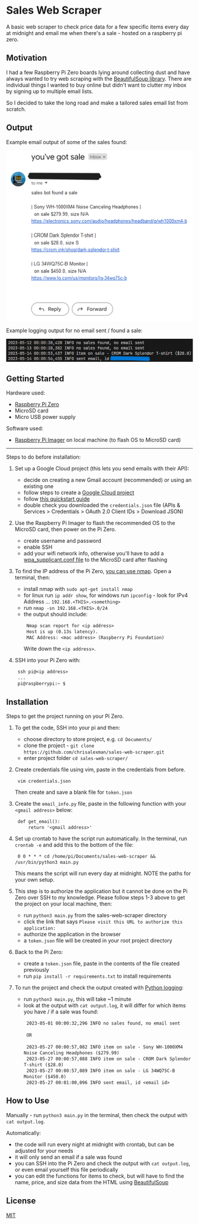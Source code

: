 # Sales Web Scraper

A basic web scraper to check price data for a few specific items every day at midnight and email me when there's a sale - hosted on a raspberry pi zero.


## Motivation

I had a few Raspberry Pi Zero boards lying around collecting dust and have always wanted to try web scraping with the [BeautifulSoup library](https://beautiful-soup-4.readthedocs.io/en/latest/). There are individual things I wanted to buy online but didn't want to clutter my inbox by signing up to multiple email lists.

So I decided to take the long road and make a tailored sales email list from scratch.


## Output

Example email output of some of the sales found:

![output](img/output.png)

Example logging output for no email sent / found a sale:

![output](img/logging.png)


## Getting Started

Hardware used:
- [Raspberry Pi Zero](https://www.raspberrypi.com/products/raspberry-pi-zero-w/)
- MicroSD card
- Micro USB power supply

Software used:
- [Raspberry Pi Imager](https://www.raspberrypi.com/software/) on local machine (to flash OS to MicroSD card)

---

Steps to do before installation:
1. Set up a Google Cloud project (this lets you send emails with their API):
   - decide on creating a new Gmail account (recommended) or using an existing one
   - follow steps to create a [Google Cloud project](https://cloud.google.com/resource-manager/docs/creating-managing-projects)
   - follow [this quickstart guide](https://developers.google.com/gmail/api/quickstart/python)
   - double check you downloaded the `credentials.json` file (APIs & Services > Credentials > OAuth 2.0 Client IDs > Download JSON)

2. Use the Raspberry Pi Imager to flash the recommended OS to the MicroSD card, then power on the Pi Zero.
   - create username and password
   - enable SSH
   - add your wifi network info, otherwise you'll have to add a [wpa_supplicant.conf file](https://www.raspberrypi.com/documentation/computers/configuration.html#configuring-networking) to the MicroSD card after flashing

3. To find the IP address of the Pi Zero, [you can use nmap](https://lindevs.com/find-all-devices-connected-to-local-network-using-nmap). Open a terminal, then:
   - install nmap with `sudo apt-get install nmap`
   - for linux run `ip addr show`, for windows run `ipconfig` - look for IPv4 Address ... `192.168.<THIS>.<something>`
   - run `nmap -sn 192.168.<THIS>.0/24`
   - the output should include:
     ```
      Nmap scan report for <ip address>
      Host is up (0.13s latency).
      MAC Address: <mac address> (Raspberry Pi Foundation)
     ```
     Write down the `<ip address>`.

4. SSH into your Pi Zero with:
   ```
    ssh pi@<ip address>
    ...
    pi@raspberrypi:~ $
   ```


## Installation

Steps to get the project running on your Pi Zero.

1. To get the code, SSH into your pi and then:
   - choose directory to store project, e.g. `cd Documents/`
   - clone the project - `git clone https://github.com/chrisalexman/sales-web-scraper.git`
   - enter project folder `cd sales-web-scraper/`

2. Create credentials file using vim, paste in the credentials from before.
   ```
    vim credentials.json
   ```
   Then create and save a blank file for `token.json`

3. Create the `email_info.py` file, paste in the following function with your `<gmail address>` below:
   ```
    def get_email():
        return '<gmail address>'
   ```

4. Set up crontab to have the script run automatically. In the terminal, run `crontab -e` and add this to the bottom of the file:
   ```
    0 0 * * * cd /home/pi/Documents/sales-web-scraper && /usr/bin/python3 main.py
   ```
   This means the script will run every day at midnight. NOTE the paths for your own setup.

5. This step is to authorize the application but it cannot be done on the Pi Zero over SSH to my knowledge. Please follow steps 1-3 above to get the project on your local machine, then:
   - run `python3 main.py` from the sales-web-scraper directory
   - click the link that says `Please visit this URL to authorize this application:`
   - authorize the application in the browser
   - a `token.json` file will be created in your root project directory

6. Back to the Pi Zero:
   - create a `token.json` file, paste in the contents of the file created previously
   - run `pip install -r requirements.txt` to install requirements

7. To run the project and check the output created with [Python logging](https://docs.python.org/3/howto/logging.html):
   - run `python3 main.py`, this will take ~1 minute
   - look at the output with `cat output.log`, it will differ for which items you have / if a sale was found:
     ```
      2023-05-01 00:00:32,296 INFO no sales found, no email sent

      OR

      2023-05-27 00:00:57,082 INFO item on sale - Sony WH-1000XM4 Noise Canceling Headphones ($279.99)
      2023-05-27 00:00:57,088 INFO item on sale - CROM Dark Splendor T-shirt ($28.0)
      2023-05-27 00:00:57,089 INFO item on sale - LG 34WQ75C-B Monitor ($450.0)
      2023-05-27 00:01:00,096 INFO sent email, id <email id>
     ```


## How to Use

Manually - run `python3 main.py` in the terminal, then check the output with `cat output.log`.

Automatically:
- the code will run every night at midnight with crontab, but can be adjusted for your needs
- it will only send an email if a sale was found
- you can SSH into the Pi Zero and check the output with `cat output.log`, or even email yourself this file periodically
- you can edit the functions for items to check, but will have to find the name, price, and size data from the HTML using [BeautifulSoup](https://beautiful-soup-4.readthedocs.io/en/latest/)


## License

[MIT](https://github.com/chrisalexman/sales-web-scraper/blob/main/LICENSE)
